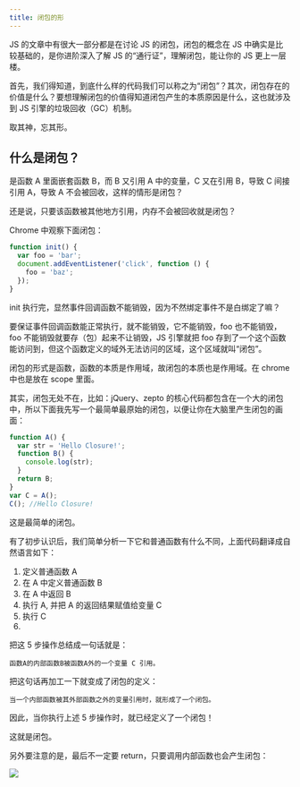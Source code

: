 ```yaml
---
title: 闭包的形
---
```


JS 的文章中有很大一部分都是在讨论 JS 的闭包，闭包的概念在 JS 中确实是比较基础的，是你进阶深入了解 JS 的“通行证”，理解闭包，能让你的 JS 更上一层楼。

首先，我们得知道，到底什么样的代码我们可以称之为“闭包”？其次，闭包存在的价值是什么？要想理解闭包的价值得知道闭包产生的本质原因是什么，这也就涉及到 JS 引擎的垃圾回收（GC）机制。

取其神，忘其形。

## 什么是闭包？

是函数 A 里面嵌套函数 B，而 B 又引用 A 中的变量，C 又在引用 B，导致 C 间接引用 A，导致 A 不会被回收，这样的情形是闭包？

还是说，只要该函数被其他地方引用，内存不会被回收就是闭包？

Chrome 中观察下面闭包：

```js
function init() {
  var foo = 'bar';
  document.addEventListener('click', function () {
    foo = 'baz';
  });
}
```

init 执行完，显然事件回调函数不能销毁，因为不然绑定事件不是白绑定了嘛？

要保证事件回调函数能正常执行，就不能销毁，它不能销毁，foo 也不能销毁，foo 不能销毁就要存（包）起来不让销毁，JS 引擎就把 foo 存到了一个这个函数能访问到，但这个函数定义的域外无法访问的区域，这个区域就叫“闭包”。

闭包的形式是函数，函数的本质是作用域，故闭包的本质也是作用域。在 chrome 中也是放在 scope 里面。

其实，闭包无处不在，比如：jQuery、zepto 的核心代码都包含在一个大的闭包中，所以下面我先写一个最简单最原始的闭包，以便让你在大脑里产生闭包的画面：

```js
function A() {
  var str = 'Hello Closure!';
  function B() {
    console.log(str);
  }
  return B;
}
var C = A();
C(); //Hello Closure!
```

这是最简单的闭包。

有了初步认识后，我们简单分析一下它和普通函数有什么不同，上面代码翻译成自然语言如下：

1. 定义普通函数 A
2. 在 A 中定义普通函数 B
3. 在 A 中返回 B
4. 执行 A, 并把 A 的返回结果赋值给变量 C
5. 执行 C
6.

把这 5 步操作总结成一句话就是：

```text
函数A的内部函数B被函数A外的一个变量 C 引用。
```

把这句话再加工一下就变成了闭包的定义：

```text
当一个内部函数被其外部函数之外的变量引用时，就形成了一个闭包。
```

因此，当你执行上述 5 步操作时，就已经定义了一个闭包！

这就是闭包。

另外要注意的是，最后不一定要 return，只要调用内部函数也会产生闭包：

<img src='https://cosmos-x.oss-cn-hangzhou.aliyuncs.com/oqHTig.jpg'/>
